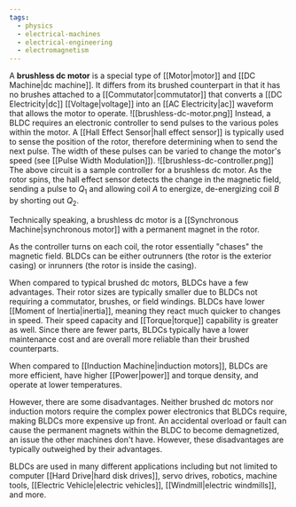 ```yaml
---
tags:
  - physics
  - electrical-machines
  - electrical-engineering
  - electromagnetism
---
```

A **brushless dc motor** is a special type of [[Motor|motor]] and [[DC Machine|dc machine]]. It differs from its brushed counterpart in that it has no brushes attached to a [[Commutator|commutator]] that converts a [[DC Electricity|dc]] [[Voltage|voltage]] into an [[AC Electricity|ac]] waveform that allows the motor to operate. 
![[brushless-dc-motor.png]]
Instead, a BLDC requires an electronic controller to send pulses to the various poles within the motor. A [[Hall Effect Sensor|hall effect sensor]] is typically used to sense the position of the rotor, therefore determining when to send the next pulse. The width of these pulses can be varied to change the motor's speed (see [[Pulse Width Modulation]]).
![[brushless-dc-controller.png]]
The above circuit is a sample controller for a brushless dc motor. As the rotor spins, the hall effect sensor detects the change in the magnetic field, sending a pulse to $Q_{1}$ and allowing coil $A$ to energize, de-energizing coil $B$ by shorting out $Q_{2}$. 

Technically speaking, a brushless dc motor is a [[Synchronous Machine|synchronous motor]] with a permanent magnet in the rotor. 

As the controller turns on each coil, the rotor essentially "chases" the magnetic field. BLDCs can be either outrunners (the rotor is the exterior casing) or inrunners (the rotor is inside the casing). 

When compared to typical brushed dc motors, BLDCs have a few advantages. Their rotor sizes are typically smaller due to BLDCs not requiring a commutator, brushes, or field windings. BLDCs have lower [[Moment of Inertia|inertia]], meaning they react much quicker to changes in speed. Their speed capacity and [[Torque|torque]] capability is greater as well. Since there are fewer parts, BLDCs typically have a lower maintenance cost and are overall more reliable than their brushed counterparts.

When compared to [[Induction Machine|induction motors]], BLDCs are more efficient, have higher [[Power|power]] and torque density, and operate at lower temperatures.

However, there are some disadvantages. Neither brushed dc motors nor induction motors require the complex power electronics that BLDCs require, making BLDCs more expensive up front. An accidental overload or fault can cause the permanent magnets within the BLDC to become demagnetized, an issue the other machines don't have. However, these disadvantages are typically outweighed by their advantages.

BLDCs are used in many different applications including but not limited to computer [[Hard Drive|hard disk drives]], servo drives, robotics, machine tools, [[Electric Vehicle|electric vehicles]], [[Windmill|electric windmills]], and more.